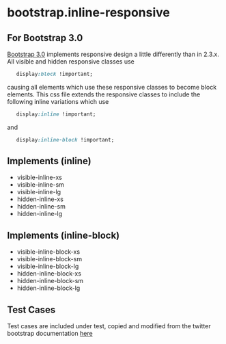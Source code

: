 bootstrap.inline-responsive
=========

For Bootstrap 3.0
------------------
<a href='https://github.com/twbs/bootstrap'>Bootstrap 3.0</a> implements responsive design a little differently than in 2.3.x.  All visible and hidden responsive classes use 

```css
   display:block !important;
```

causing all elements which use these responsive classes to become block elements.  This css file extends the responsive classes to include the following inline variations which use

```css
   display:inline !important;
```

and

```css
   display:inline-block !important;
```

Implements (inline)
--------------

+	visible-inline-xs
+	visible-inline-sm
+	visible-inline-lg
+	hidden-inline-xs
+	hidden-inline-sm
+	hidden-inline-lg

Implements (inline-block)
--------------

+	visible-inline-block-xs
+	visible-inline-block-sm
+	visible-inline-block-lg
+	hidden-inline-block-xs
+	hidden-inline-block-sm
+	hidden-inline-block-lg


Test Cases
--------------
Test cases are included under test, copied and modified from the twitter bootstrap documentation <a href='http://getbootstrap.com/'>here</a>

